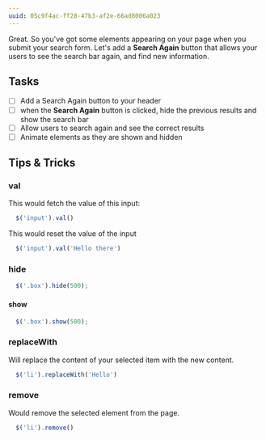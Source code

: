 ```yaml
---
uuid: 05c9f4ac-ff28-47b3-af2e-66ad8006a023
---
```


Great. So you've got some elements appearing on your page when you submit your search form. Let's add a **Search Again** button that allows your users to see the search bar again, and find new information.


## Tasks

- [ ] Add a Search Again button to your header
- [ ] when the **Search Again** button is clicked, hide the previous results and show the search bar
- [ ] Allow users to search again and see the correct results
- [ ] Animate elements as they are shown and hidden

## Tips & Tricks

### val

This would fetch the value of this input:
```javascript
  $('input').val()
```

This would reset the value of the input
```javascript
  $('input').val('Hello there')
```

### hide
```javascript
  $('.box').hide(500);
```
#### show

```javascript
  $('.box').show(500);
```

### replaceWith

Will replace the content of your selected item with the new content.

```javascript
  $('li').replaceWith('Hello')
```

### remove

Would remove the selected element from the page.

```javascript
  $('li').remove()
```
